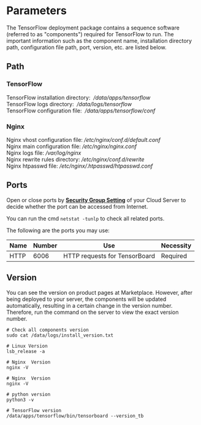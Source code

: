 # Parameters

The TensorFlow deployment package contains a sequence software (referred to as "components") required for TensorFlow to run. The important information such as the component name, installation directory path, configuration file path, port, version, etc. are listed below.

## Path

### TensorFlow

TensorFlow installation directory:  */data/apps/tensorflow*  
TensorFlow logs directory:  */data/logs/tensorflow*  
TensorFlow configuration file:  */data/apps/tensorflow/conf*  

### Nginx

Nginx vhost configuration file: */etc/nginx/conf.d/default.conf*    
Nginx main configuration file: */etc/nginx/nginx.conf*   
Nginx logs file: */var/log/nginx*  
Nginx rewrite rules directory: */etc/nginx/conf.d/rewrite*  
Nginx htpasswd file: */etc/nginx/.htpasswd/htpasswd.conf*

## Ports

Open or close ports by **[Security Group Setting](https://support.websoft9.com/docs/faq/tech-instance.html)** of your Cloud Server to decide whether the port can be accessed from Internet.  

You can run the cmd `netstat -tunlp` to check all related ports.  

The following are the ports you may use:

| Name | Number | Use |  Necessity |
| --- | --- | --- | --- |
| HTTP | 6006 | HTTP requests for TensorBoard| Required |


## Version

You can see the version on product pages at Marketplace. However, after being deployed to your server, the components will be updated automatically, resulting in a certain change in the version number. Therefore, run the command on the server to view the exact version number. 

```shell
# Check all components version
sudo cat /data/logs/install_version.txt

# Linux Version
lsb_release -a

# Nginx  Version
nginx -V

# Nginx  Version
nginx -V

# python version
python3 -v

# TensorFlow version
/data/apps/tensorflow/bin/tensorboard --version_tb
```
